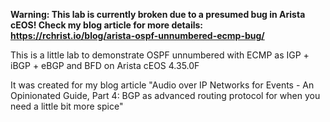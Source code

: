 **Warning: This lab is currently broken due to a presumed bug in Arista cEOS! Check my blog article for more details: https://rchrist.io/blog/arista-ospf-unnumbered-ecmp-bug/**

This is a little lab to demonstrate OSPF unnumbered with ECMP as IGP + iBGP + eBGP and BFD on Arista cEOS 4.35.0F

It was created for my blog article "Audio over IP Networks for Events - An Opinionated Guide, Part 4: BGP as advanced routing protocol for when you need a little bit more spice"
